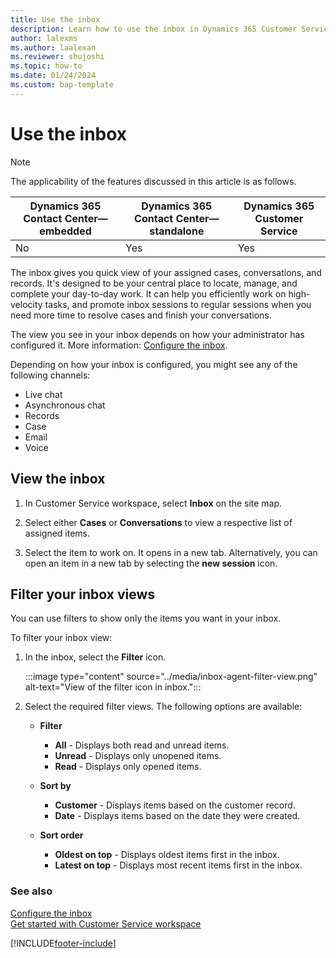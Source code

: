 ```yaml
---
title: Use the inbox
description: Learn how to use the inbox in Dynamics 365 Customer Service.
author: lalexms 
ms.author: laalexan
ms.reviewer: shujoshi
ms.topic: how-to 
ms.date: 01/24/2024
ms.custom: bap-template 
---
```


# Use the inbox

> [!NOTE]
> The applicability of the features discussed in this article is as follows.
>
> | Dynamics 365 Contact Center&mdash;embedded | Dynamics 365 Contact Center&mdash;standalone | Dynamics 365 Customer Service |
> |----------|----------|----------|
> | No   | Yes   | Yes   |

The inbox gives you quick view of your assigned cases, conversations, and records. It's designed to be your central place to locate, manage, and complete your day-to-day work. It can help you efficiently work on high-velocity tasks, and promote inbox sessions to regular sessions when you need more time to resolve cases and finish your conversations.

The view you see in your inbox depends on how your administrator has configured it. More information: [Configure the inbox](../administer/configure-inbox.md).

Depending on how your inbox is configured, you might see any of the following channels:

- Live chat
- Asynchronous chat
- Records
- Case
- Email
- Voice

## View the inbox

1. In Customer Service workspace, select **Inbox** on the site map.

1. Select either **Cases** or **Conversations** to view a respective list of assigned items.
   
1. Select the item to work on. It opens in a new tab. Alternatively, you can open an item in a new tab by selecting the **new session** icon.

## Filter your inbox views

You can use filters to show only the items you want in your inbox.

To filter your inbox view:

1. In the inbox, select the **Filter** icon.

   :::image type="content" source="../media/inbox-agent-filter-view.png" alt-text="View of the filter icon in inbox.":::

1. Select the required filter views. The following options are available:

   - **Filter**
       - **All** - Displays both read and unread items.
       - **Unread** - Displays only unopened items.
       - **Read** - Displays only opened items.
         
   - **Sort by**
       - **Customer** - Displays items based on the customer record.
       - **Date** - Displays items based on the date they were created.
    
   - **Sort order**
       - **Oldest on top** - Displays oldest items first in the inbox.
       - **Latest on top** - Displays most recent items first in the inbox.

### See also

[Configure the inbox](../administer/configure-inbox.md)  
[Get started with Customer Service workspace](../implement/csw-overview.md)  


[!INCLUDE[footer-include](../../includes/footer-banner.md)]
